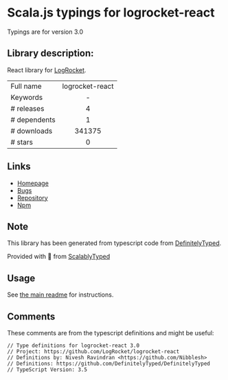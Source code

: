 
# Scala.js typings for logrocket-react

Typings are for version 3.0

## Library description:
React library for [LogRocket](https://logrocket.com/).

|                    |                 |
| ------------------ | :-------------: |
| Full name          | logrocket-react |
| Keywords           | - |
| # releases         | 4 |
| # dependents       | 1 |
| # downloads        | 341375 |
| # stars            | 0 |

## Links
- [Homepage](https://github.com/LogRocket/logrocket-react#readme)
- [Bugs](https://github.com/LogRocket/logrocket-react/issues)
- [Repository](https://github.com/LogRocket/logrocket-react)
- [Npm](https://www.npmjs.com/package/logrocket-react)
    


## Note
This library has been generated from typescript code from [DefinitelyTyped](https://definitelytyped.org).

Provided with :purple_heart: from [ScalablyTyped](https://github.com/oyvindberg/ScalablyTyped)

## Usage
See [the main readme](../../readme.md) for instructions.

## Comments

These comments are from the typescript definitions and might be useful:
```
// Type definitions for logrocket-react 3.0
// Project: https://github.com/LogRocket/logrocket-react
// Definitions by: Nivesh Ravindran <https://github.com/Nibblesh>
// Definitions: https://github.com/DefinitelyTyped/DefinitelyTyped
// TypeScript Version: 3.5

```

